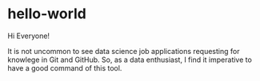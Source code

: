 # hello-world
Hi Everyone!

It is not uncommon to see data science job applications requesting for knowlege in Git and GitHub.
So, as a data enthusiast, I find it imperative to have a good command of this tool.
